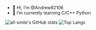 - 👋 Hi, I’m @Andrew82106
- 🌱 I’m currently learning C/C++ Python

![all-smile's GitHub stats](https://github-readme-stats.vercel.app/api?username=andrew82106&show_icons=true&theme=tokyonight)
![Top Langs](https://github-readme-stats.vercel.app/api/top-langs/?username=andrew82106&layout=compact&theme=tokyonight)
